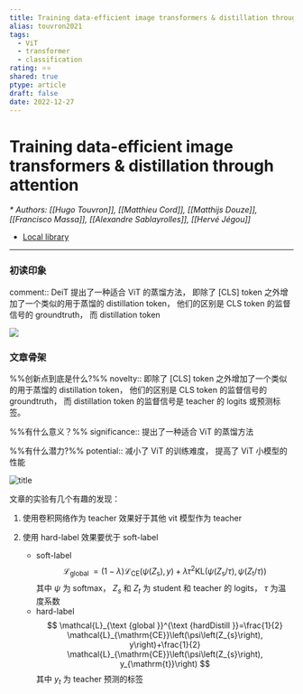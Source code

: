 ```yaml
---
title: Training data-efficient image transformers & distillation through attention
alias: touvron2021
tags:
  - ViT
  - transformer
  - classification
rating: ⭐⭐
shared: true
ptype: article
draft: false
date: 2022-12-27
---
```



# Training data-efficient image transformers & distillation through attention
<cite>* Authors: [[Hugo Touvron]], [[Matthieu Cord]], [[Matthijs Douze]], [[Francisco Massa]], [[Alexandre Sablayrolles]], [[Hervé Jégou]]</cite>


* [Local library](zotero://select/items/1_GKGVSQQ7)

***

### 初读印象

comment:: DeiT 提出了一种适合 ViT 的蒸馏方法， 即除了 [CLS] token 之外增加了一个类似的用于蒸馏的 distillation token， 他们的区别是 CLS token 的监督信号的 groundtruth， 而 distillation token

![](https://markdown-imagebed.oss-cn-beijing.aliyuncs.com/imgs/202212271411628.png)

### 文章骨架
%%创新点到底是什么?%%
novelty:: 即除了 [CLS] token 之外增加了一个类似的用于蒸馏的 distillation token， 他们的区别是 CLS token 的监督信号的 groundtruth， 而 distillation token
的监督信号是 teacher 的 logits 或预测标签。

%%有什么意义？%%
significance:: 提出了一种适合 ViT 的蒸馏方法

%%有什么潜力?%% 
potential:: 减小了 ViT 的训练难度， 提高了 ViT 小模型的性能



![title](https://markdown-imagebed.oss-cn-beijing.aliyuncs.com/imgs/20210508153307.png)


文章的实验有几个有趣的发现：
1. 使用卷积网络作为 teacher 效果好于其他 vit 模型作为 teacher
2. 使用 hard-label 效果要优于 soft-label

   - soft-label
      $$ \mathcal{L}_{\text {global }}=(1-\lambda) \mathcal{L}_{\mathrm{CE}}\left(\psi\left(Z_{\mathrm{s}}\right), y\right)+\lambda \tau^{2} \mathrm{KL}\left(\psi\left(Z_{\mathrm{s}} / \tau\right), \psi\left(Z_{\mathrm{t}} / \tau\right)\right) $$
      其中 $\psi$ 为 softmax， $Z_s$ 和 $Z_t$ 为 student 和 teacher 的 logits， $\tau$ 为温度系数
   - hard-label
    $$ \mathcal{L}_{\text {global }}^{\text {hardDistill }}=\frac{1}{2} \mathcal{L}_{\mathrm{CE}}\left(\psi\left(Z_{s}\right), y\right)+\frac{1}{2} \mathcal{L}_{\mathrm{CE}}\left(\psi\left(Z_{s}\right), y_{\mathrm{t}}\right) $$
    其中 $y_t$ 为 teacher 预测的标签 
